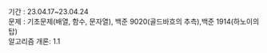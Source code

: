 기간 : 23.04.17~23.04.24<br>
문제 : 기초문제(배열, 함수, 문자열), 백준 9020(골드바흐의 추측),백준 1914(하노이의 탑)<br>
알고리즘 개론: 1.1
